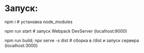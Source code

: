 # **Запуск:**

npm i # установка node_modules

npm run start # запуск Webpack DevServer (localhost:9000)

npm run build; npx serve -s dist # сборка в /dist и запуск сервера (localhost:3000)
